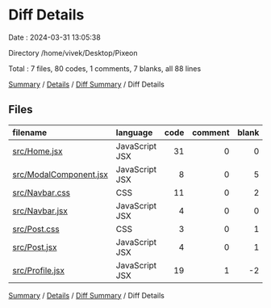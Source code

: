 # Diff Details

Date : 2024-03-31 13:05:38

Directory /home/vivek/Desktop/Pixeon

Total : 7 files,  80 codes, 1 comments, 7 blanks, all 88 lines

[Summary](results.md) / [Details](details.md) / [Diff Summary](diff.md) / Diff Details

## Files
| filename | language | code | comment | blank | total |
| :--- | :--- | ---: | ---: | ---: | ---: |
| [src/Home.jsx](/src/Home.jsx) | JavaScript JSX | 31 | 0 | 0 | 31 |
| [src/ModalComponent.jsx](/src/ModalComponent.jsx) | JavaScript JSX | 8 | 0 | 5 | 13 |
| [src/Navbar.css](/src/Navbar.css) | CSS | 11 | 0 | 2 | 13 |
| [src/Navbar.jsx](/src/Navbar.jsx) | JavaScript JSX | 4 | 0 | 0 | 4 |
| [src/Post.css](/src/Post.css) | CSS | 3 | 0 | 1 | 4 |
| [src/Post.jsx](/src/Post.jsx) | JavaScript JSX | 4 | 0 | 1 | 5 |
| [src/Profile.jsx](/src/Profile.jsx) | JavaScript JSX | 19 | 1 | -2 | 18 |

[Summary](results.md) / [Details](details.md) / [Diff Summary](diff.md) / Diff Details